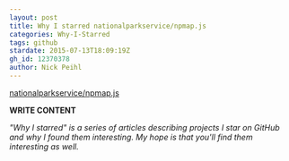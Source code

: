 ```yaml
---
layout: post
title: Why I starred nationalparkservice/npmap.js
categories: Why-I-Starred
tags: github
stardate: 2015-07-13T18:09:19Z
gh_id: 12370378
author: Nick Peihl
---
```


[nationalparkservice/npmap.js](https://github.com/nationalparkservice/npmap.js)

**WRITE CONTENT**

*"Why I starred" is a series of articles describing projects I star on GitHub and why I found them interesting. My hope is that you'll find them interesting as well.*

